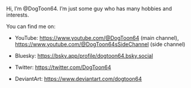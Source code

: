 Hi, I’m @DogToon64. I’m just some guy who has many hobbies and interests.

You can find me on:

* YouTube: https://www.youtube.com/@DogToon64 (main channel), https://www.youtube.com/@DogToon64sSideChannel (side channel)

* Bluesky: https://bsky.app/profile/dogtoon64.bsky.social

* Twitter: https://twitter.com/DogToon64

* DeviantArt: https://www.deviantart.com/dogtoon64

<!---
DogToon64/DogToon64 is a ✨ special ✨ repository because its `README.md` (this file) appears on your GitHub profile.
You can click the Preview link to take a look at your changes.
--->
